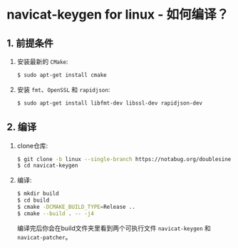 # navicat-keygen for linux - 如何编译？

## 1. 前提条件

1. 安装最新的 `CMake`:

   ```bash
   $ sudo apt-get install cmake
   ```

2. 安装 `fmt`、`OpenSSL` 和 `rapidjson`:

   ```bash
   $ sudo apt-get install libfmt-dev libssl-dev rapidjson-dev
   ```

## 2. 编译

1. clone仓库:

   ```bash
   $ git clone -b linux --single-branch https://notabug.org/doublesine/navicat-keygen.git
   $ cd navicat-keygen
   ```

2. 编译:

   ```bash
   $ mkdir build
   $ cd build
   $ cmake -DCMAKE_BUILD_TYPE=Release ..
   $ cmake --build . -- -j4
   ```

   编译完后你会在build文件夹里看到两个可执行文件 `navicat-keygen` 和 `navicat-patcher`。
